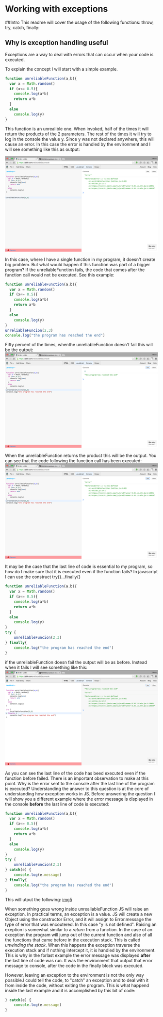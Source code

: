 # Working with exceptions

##Intro
This readme will cover the usage of the following functions: throw, try, catch, finally:

## Why is exception handling useful
Exceptions are a way to deal with errors that can occur when your code is executed.  

To explain the concept I will start with a simple example.  
```javascript
function unreliableFunction(a,b){  
  var x = Math.random()  
  if (x<= 0.5){  
    console.log(a*b)  
    return a*b  
  }  
  else  
    console.log(y)  
}  
```  

This function is an unrealible one. When invoked, half of the times it will return the products of the 2 parameters. The rest of the times it will try to log in the console the value y. Since y was not declared anywhere, this will cause an error. In this case the error is handled by the environment and I will see something like this as output:

![img1](img/s1.png)

In this case, where I have a single function in my program, it doesn't create big problem. But what would happen if this function was part of a bigger program? If the unreliableFunction fails, the code that comes after the function call would not be executed. See this example:
 
```javascript
function unreliableFunction(a,b){  
  var x = Math.random()  
  if (x<= 0.5){  
    console.log(a*b)  
    return a*b  
  }  
  else  
    console.log(y)  
}  
unreliableFuncion(2,3)
console.log("the program has reached the end")
```  

Fifty percent of the times, whenthe unreliableFunction doesn't fail this will be the output:
![img2](img/s2.png)

When the unreliableFunction returns the product this will be the output. You can see that the code following the function call has been executed:
![img3](img/s3.png)


It may be the case that the last line of code is essential to my program, so how do I make sure that it is executed even if the function fails? In javascript I can use the construct try{}...finally{}
```javascript
function unreliableFunction(a,b){  
  var x = Math.random()  
  if (x<= 0.5){  
    console.log(a*b)  
    return a*b  
  }  
  else  
    console.log(y)  
}  
try {
    unreliableFuncion(2,3)
} finally{
    console.log("the program has reached the end")
}
```  
if the unreliableFunction doesn fail the output will be as before. Instead when it fails I will see something like this:
![img3](img/s4.png)

As you can see the last line of the code has beed executed even if the function before failed. There is an important observation to make at this point. Why is the error sent to the console after the last line of the program is executed? Understanding the answer to this question is at the core of understanding how exception works in JS. Before answering the question I will show you a different example where the error message is displayed in the console **before** the last line of code is executed:

```javascript
function unreliableFunction(a,b){  
  var x = Math.random()  
  if (x<= 0.5){  
    console.log(a*b)  
    return a*b  
  }  
  else  
    console.log(y)  
}  
try {
    unreliableFuncion(2,3)
} catch(e) {
    console.log(e.message)   
} finally{
    console.log("the program has reached the end")
}
```

This will utput the following:
[img5](img/s5.png)

When something goes wrong inside unrealiableFunction JS will raise an exception. In practical terms, an exception is a value.  JS will create a new Object using the constructor Error, and it will assign to Error.message the type of error that was encoutered. In this case "y is not defined".  Raising an exeption is somewhat similar to a _return_ from a function. In the case of an exception the program will jump out of the  current function and also of all the functions that came before in the execution stack. This is called _unwinding the stack_. When this happens the exception traverse the execution stack and if nothing intercept it, it is handled by the environment. This is why in the forlast example the error message was displayed **after** the last line of code was run. It was the environment that output that error message to console, after the code in the finally block was executed.

However, leaving an exception to the environment is not the only way possible.I could tell the code, to "catch" an exception and to deal with it from inside the code, without exiting the program. This is what happend inside the last example and it is accomplished by this bit of code:  
```javascript
} catch(e) {
    console.log(e.message)   
}
```















